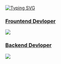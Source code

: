 
[![Typing SVG](https://readme-typing-svg.demolab.com?font=Fira+Code&weight=500&pause=1000&width=435&lines=Hii+%F0%9F%91%8B%F0%9F%8F%BB%F0%9F%91%8B%F0%9F%8F%BB+Prashant%F0%9F%91%A8%F0%9F%8F%BB%E2%80%8D%F0%9F%92%BB+;FullStack+Web+Devloper++%3C+%2F+%3E+%F0%9F%8C%90+)](https://git.io/typing-svg)

<p align="left">
  <a href="https://skillicons.dev">
    <h3 >Frountend Devloper </h3>
    <img src="https://skillicons.dev/icons?i=html,css,js,bootstrap,tailwindcss,react" />
    <h3 >Backend Devloper  </h3>
    <img src="https://skillicons.dev/icons?i=nodejs,express,mongodb,git" />
  </a>
 
    
</p>





<!--
## Hi there 👋
**prashant427/prashant427** is a ✨ _special_ ✨ repository because its `README.md` (this file) appears on your GitHub profile.

Here are some ideas to get you started:

- 🔭 I’m currently working on ...
- 🌱 I’m currently learning ...
- 👯 I’m looking to collaborate on ...
- 🤔 I’m looking for help with ...
- 💬 Ask me about ...
- 📫 How to reach me: ...
- 😄 Pronouns: ...
- ⚡ Fun fact: ...
-->
